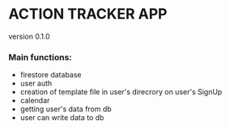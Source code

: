 # ACTION TRACKER APP

version 0.1.0

### Main functions:

- firestore database
- user auth
- creation of template file in user's direcrory on user's SignUp
- calendar
- getting user's data from db
- user can write data to db
